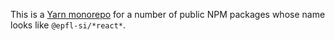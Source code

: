 This is a [Yarn monorepo](https://yarnpkg.com/features/workspaces) for a number of public NPM packages whose name looks like `@epfl-si/*react*`.
